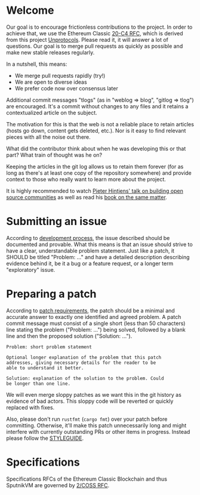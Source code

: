 # Welcome

Our goal is to encourage frictionless contributions to the project. In order to achieve that, we use the Ethereum Classic [20-C4 RFC](https://etcrfc.that.world/20-C4/), which is derived from this project [Unprotocols](https://rfc.unprotocols.org). Please read it, it will answer a lot of questions. Our goal is to merge pull requests as quickly as possible and make new stable releases regularly.

In a nutshell, this means:

* We merge pull requests rapidly (try!)
* We are open to diverse ideas
* We prefer code now over consensus later

Additional commit messages "tlogs" (as in "weblog => blog", "gitlog => tlog") are encouraged. It's a commit without changes to any files and it retains a contextualized article on the subject.

The motivation for this is that the web is not a reliable place to retain articles (hosts go down, content gets deleted, etc.). Nor is it easy to find relevant pieces with all the noise out there.

What did the contributor think about when he was developing this or that part? What train of thought was he on?

Keeping the articles in the git log allows us to retain them forever (for as long as there's at least one copy of the repository somewhere) and provide context to those who really want to learn more about the project.

It is highly recommended to watch [Pieter Hintjens' talk on building open source communities](https://www.youtube.com/watch?v=uzxcILudFWM) as well as read his [book on the same matter](https://www.gitbook.com/book/hintjens/social-architecture/details).

# Submitting an issue

According to [development process](https://etcrfc.that.world/spec:1/C4#24-development-process), the issue described should be documented and provable. What this means is that an issue should strive to have a clear, understandable problem statement. Just like a patch, it SHOULD be titled "Problem: ..." and have a detailed description describing evidence behind it, be it a bug or a feature request, or a longer term "exploratory" issue.

# Preparing a patch

According to [patch requirements](https://etcrfc.that.world/spec:1/C4#23-patch-requirements), the patch should be a minimal and accurate answer to exactly one identified and agreed problem. A patch commit message must consist of a single short (less than 50 characters) line stating the problem ("Problem: ...") being solved, followed by a blank line and then the proposed solution ("Solution: ...").

```
Problem: short problem statement

Optional longer explanation of the problem that this patch
addresses, giving necessary details for the reader to be
able to understand it better.

Solution: explanation of the solution to the problem. Could
be longer than one line.
```

We will even merge sloppy patches as we want this in the git history as evidence of bad actors. This sloppy code will be reverted or quickly replaced with fixes.

Also, please don't run `rustfmt` (`cargo fmt`) over your patch before committing. Otherwise, it'll make this patch unnecessarily long and might interfere with currently outstanding PRs or other items in progress. Instead please follow the [STYLEGUIDE](GUIDE.md).

# Specifications

Specifications RFCs of the Ethereum Classic Blockchain and thus SputnikVM are governed by [2/COSS RFC](https://etcrfc.that.world/spec:2/COSS).
